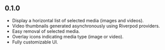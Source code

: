 ## 0.1.0

- Display a horizontal list of selected media (images and videos).  
- Video thumbnails generated asynchronously using Riverpod providers.  
- Easy removal of selected media.  
- Overlay icons indicating media type (image or video).  
- Fully customizable UI.  

